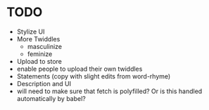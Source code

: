 # TODO

- Stylize UI
- More Twiddles
    - masculinize
    - feminize
- Upload to store
- enable people to upload their own twiddles
- Statements (copy with slight edits from word-rhyme)
- Description and UI
- will need to make sure that fetch is polyfilled? Or is this handled automatically by babel?